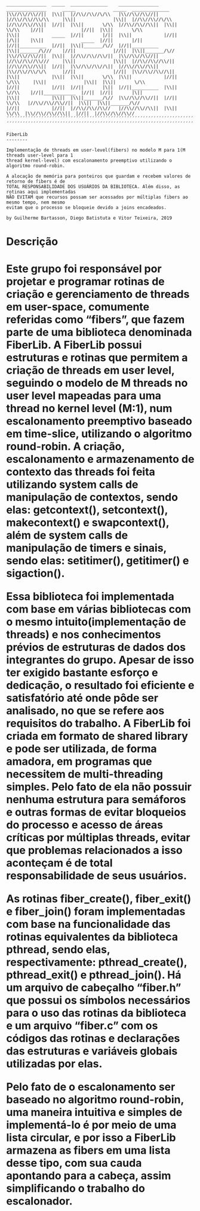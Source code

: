 
                                       
    _______________  _____  ______________    _______________  _______________      _____              _____  ______________
    |\\//\\//\\//||  |\\||  |//\\//\\//\/\\   |\\//\\//\\//||  |//\\//\\//\\/\\     |\\||              |\\||  |//\\//\\//\/\\     
    |//\\//\\//\\||  |//||  |\\||       \/\\  |//\\//\\//\\||  |\\||       \\/\\    |//||              |//||  |\\||       \/\\
    |\\||            _____  |//||       |/||  |\\||            |//||       |/\||    |\\||              _____  |//||       |/||
    |//||__________  |//||  |\\||_______/\//  |//||__________  |\\||_______/\///    |//||              |//||  |\\||_______/\//
    |\\//\\//\\//||  |\\||  |//\\//\\//\\/||  |\\//\\//\\//||  |//\\//\\//\\///     |\\||              |\\||  |//\\//\\//\\/||
    |//\\//\\//\\||  |//||  |\\//\\//\\//\||  |//\\//\\//\\||  |\\//\\//\\/\/\      |//||              |//||  |\\//\\//\\//\||
    |\\||            |\\||  |\\||       \/\\  |\\||            |//||      \/\\\     |\\||              |\\||  |\\||       \/\\
    |//||            |//||  |//||       |\||  |//||__________  |\\||       \//\\    |//||____________  |//||  |//||       |\||
    |\\||            |\\||  |\\||_______/\//  |\\//\\//\\//||  |//||        \\/\\   |//\\//\\//\\//||  |\\||  |\\||_______/\//          
    |//||            |//||  |//\\//\\//\\//   |//\\//\\//\\||  |\\||         \\/\\  |\\//\\//\\//\\||  |//||  |//\\//\\//\\//
    ´´´´´´´´´´´´´´´´´´´´´´´´´´´´´´´´´´´´´´´´´´´´´´´´´´´´´´´´´´´´´´´´´´´´´´´´´´´´´´´´´´´´´´´´´´´´´´´´´´´´´´´´´´´´´´´´´´´´´´´´´      
    ´´´´´´´´´´´´´´´´´´´´´´´´´´´´´´´´´´´´´´´´´´´´´´´´´´´´´´´´´´´´´´´´´´´´´´´´´´´´´´´´´´´´´´´´´´´´´´´´´´´´´´´´´´´´´´´´´´´´´´´´´                                                                  

    FiberLib
    --------

    Implementação de threads em user-level(fibers) no modelo M para 1(M threads user-level para 1 
    thread kernel-level) com escalonamento preemptivo utilizando o algoritmo round-robin.

    A alocação de memória para ponteiros que guardam e recebem valores de retorno de fibers é de 
    TOTAL RESPONSABILIDADE DOS USUÁRIOS DA BIBLIOTECA. Além disso, as rotinas aqui implementadas
    NÃO EVITAM que recursos possam ser acessados por múltiplas fibers ao mesmo tempo, nem mesmo 
    evitam que o processo se bloqueie devido a joins encadeados.

    by Guilherme Bartasson, Diego Batistuta e Vitor Teixeira, 2019


<h1>Descrição<h1>
  
<p>Este grupo foi responsável por projetar e programar rotinas de criação e gerenciamento de threads em user-space, comumente referidas como “fibers”, que fazem parte de uma biblioteca denominada FiberLib. A FiberLib possui estruturas e rotinas que permitem a criação de threads em user level, seguindo o modelo de M threads no user level mapeadas para uma thread no kernel level (M:1), num escalonamento preemptivo baseado em time-slice, utilizando o algoritmo round-robin. A criação, escalonamento e armazenamento de contexto das threads foi feita utilizando system calls de manipulação de contextos, sendo elas: getcontext(), setcontext(), makecontext() e swapcontext(), além de system calls de manipulação de timers e sinais, sendo elas: setitimer(), getitimer() e sigaction().</p>
<p>Essa biblioteca foi implementada com base em várias bibliotecas com o mesmo intuito(implementação de threads) e nos conhecimentos prévios de estruturas de dados dos integrantes do grupo. Apesar de isso ter exigido bastante esforço e dedicação, o resultado foi eficiente e satisfatório até onde pôde ser analisado, no que se refere aos requisitos do trabalho. A FiberLib foi criada em formato de shared library e pode ser utilizada, de forma amadora, em programas que necessitem de multi-threading simples. Pelo fato de ela não possuir nenhuma estrutura para semáforos e outras formas de evitar bloqueios do processo e acesso de áreas críticas por múltiplas threads, evitar que problemas relacionados a isso aconteçam é de total responsabilidade de seus usuários.</p>   
<p>As rotinas fiber_create(), fiber_exit() e fiber_join()  foram implementadas com base na funcionalidade das rotinas equivalentes da biblioteca pthread, sendo elas, respectivamente: pthread_create(), pthread_exit() e pthread_join(). Há um  arquivo de cabeçalho “fiber.h” que possui os símbolos necessários para o uso das rotinas da biblioteca e um arquivo “fiber.c” com os códigos das rotinas e declarações das estruturas e variáveis globais utilizadas por elas.</p>
<p>Pelo fato de o escalonamento ser baseado no algoritmo round-robin, uma maneira intuitiva e simples de implementá-lo é por meio de uma lista circular, e por isso a FiberLib armazena as fibers em uma lista desse tipo, com sua cauda apontando para a cabeça, assim simplificando o trabalho do escalonador.</p>
